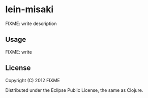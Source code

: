 # lein-misaki

FIXME: write description

## Usage

FIXME: write

## License

Copyright (C) 2012 FIXME

Distributed under the Eclipse Public License, the same as Clojure.
